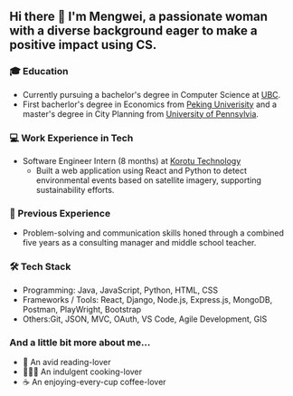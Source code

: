 ## Hi there 👋 I'm Mengwei, a passionate woman with a diverse background eager to make a positive impact using CS.

### 🎓 Education
- Currently pursuing a bachelor's degree in Computer Science at [UBC](https://www.timeshighereducation.com/world-university-rankings/university-british-columbia).
- First bacherlor's degree in Economics from [Peking Univerisity](https://www.timeshighereducation.com/world-university-rankings/peking-university) and a master's degree in City Planning from [University of Pennsylvia](https://www.timeshighereducation.com/world-university-rankings/university-pennsylvania).

### 💻 Work Experience in Tech
- Software Engineer Intern (8 months) at [Korotu Technology](https://www.korotu.com/)
  - Built a web application using React and Python to detect environmental events based on satellite imagery, supporting sustainability efforts.

### 💼 Previous Experience
- Problem-solving and communication skills honed through a combined five years as a consulting manager and middle school teacher.

### 🛠️ Tech Stack

- Programming: Java, JavaScript, Python, HTML, CSS
- Frameworks / Tools: React, Django, Node.js, Express.js, MongoDB, Postman, PlayWright, Bootstrap
- Others:Git, JSON, MVC, OAuth, VS Code, Agile Development, GIS

### And a little bit more about me...
- 📖 An avid reading-lover
- 👩🏻‍🍳 An indulgent cooking-lover
- ☕️ An enjoying-every-cup coffee-lover
  
<!--
**mengweij/mengweij** is a ✨ _special_ ✨ repository because its `README.md` (this file) appears on your GitHub profile.

Here are some ideas to get you started:

- 🔭 I’m currently working on ...
- 🌱 I’m currently learning ...
- 👯 I’m looking to collaborate on ...
- 🤔 I’m looking for help with ...
- 💬 Ask me about ...
- 📫 How to reach me: ...
- 😄 Pronouns: ...
- ⚡ Fun fact: ...
-->
